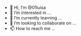 - 👋 Hi, I’m @01luisa
- 👀 I’m interested in ...
- 🌱 I’m currently learning ...
- 💞️ I’m looking to collaborate on ...
- 📫 How to reach me ...

<!---
01luisa/01luisa is a ✨ special ✨ repository because its `README.md` (this file) appears on your GitHub profile.
You can click the Preview link to take a look at your changes.
--->
